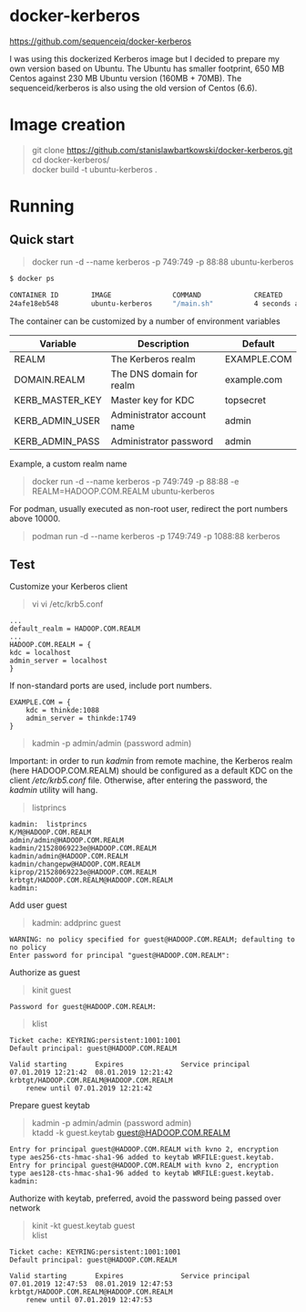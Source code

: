 # docker-kerberos

https://github.com/sequenceiq/docker-kerberos

I was using this dockerized Kerberos image but I decided to prepare my own version based on Ubuntu. The Ubuntu has smaller footprint, 650 MB Centos against 230 MB Ubuntu version (160MB + 70MB). The sequenceid/kerberos is also using the old version of Centos (6.6).

# Image creation

> git clone https://github.com/stanislawbartkowski/docker-kerberos.git <br>
> cd docker-kerberos/ <br>
> docker build -t ubuntu-kerberos .

# Running

## Quick start 

> docker run -d --name kerberos -p 749:749 -p 88:88 ubuntu-kerberos

```bash
$ docker ps

CONTAINER ID        IMAGE               COMMAND             CREATED             STATUS              PORTS                                      NAMES
24afe18eb548        ubuntu-kerberos     "/main.sh"          4 seconds ago       Up 2 seconds        0.0.0.0:88->88/tcp, 0.0.0.0:749->749/tcp   kerberos

```
The container can be customized by a number of environment variables

| Variable | Description | Default
|----|-----|-----|
| REALM | The Kerberos realm | EXAMPLE.COM
| DOMAIN.REALM | The DNS domain for realm | example.com
| KERB_MASTER_KEY | Master key for KDC | topsecret |
| KERB_ADMIN_USER | Administrator account name  | admin
| KERB_ADMIN_PASS | Administrator password | admin

Example, a custom realm name

 > docker run -d  --name kerberos  -p 749:749 -p 88:88  -e REALM=HADOOP.COM.REALM ubuntu-kerberos
 
 For podman, usually executed as non-root user, redirect the port numbers above 10000.
 
 > podman run -d --name kerberos -p 1749:749 -p 1088:88 kerberos
 
 ## Test
 
 Customize your Kerberos client
 
 > vi vi /etc/krb5.conf
 
  ```
  ...
  default_realm = HADOOP.COM.REALM
  ...
 HADOOP.COM.REALM = {
  kdc = localhost
  admin_server = localhost
}
 ```
 
 If non-standard ports are used, include port numbers.<br>
 ```
 EXAMPLE.COM = {
     kdc = thinkde:1088
     admin_server = thinkde:1749
}

```
 
 > kadmin -p admin/admin  (password admin)<br>
 
Important: in order to run *kadmin* from remote machine, the Kerberos realm (here HADOOP.COM.REALM) should be configured as a default KDC on the client */etc/krb5.conf* file. Otherwise, after entering the password, the *kadmin* utility will hang.
 > listprincs
 ```
 kadmin:  listprincs
K/M@HADOOP.COM.REALM
admin/admin@HADOOP.COM.REALM
kadmin/21528069223e@HADOOP.COM.REALM
kadmin/admin@HADOOP.COM.REALM
kadmin/changepw@HADOOP.COM.REALM
kiprop/21528069223e@HADOOP.COM.REALM
krbtgt/HADOOP.COM.REALM@HADOOP.COM.REALM
kadmin:  
 ```
 Add user guest
 > kadmin:  addprinc guest
 ```
WARNING: no policy specified for guest@HADOOP.COM.REALM; defaulting to no policy
Enter password for principal "guest@HADOOP.COM.REALM": 
```
Authorize as guest
> kinit guest
```
Password for guest@HADOOP.COM.REALM: 
```
>klist
```
Ticket cache: KEYRING:persistent:1001:1001
Default principal: guest@HADOOP.COM.REALM

Valid starting       Expires              Service principal
07.01.2019 12:21:42  08.01.2019 12:21:42  krbtgt/HADOOP.COM.REALM@HADOOP.COM.REALM
	renew until 07.01.2019 12:21:42
```
Prepare guest keytab
> kadmin -p admin/admin  (password admin)<br>
> ktadd -k guest.keytab  guest@HADOOP.COM.REALM
```
Entry for principal guest@HADOOP.COM.REALM with kvno 2, encryption type aes256-cts-hmac-sha1-96 added to keytab WRFILE:guest.keytab.
Entry for principal guest@HADOOP.COM.REALM with kvno 2, encryption type aes128-cts-hmac-sha1-96 added to keytab WRFILE:guest.keytab.
kadmin: 
```
Authorize with keytab, preferred, avoid the password being passed over network
> kinit -kt guest.keytab guest<br>
> klist
```
Ticket cache: KEYRING:persistent:1001:1001
Default principal: guest@HADOOP.COM.REALM

Valid starting       Expires              Service principal
07.01.2019 12:47:53  08.01.2019 12:47:53  krbtgt/HADOOP.COM.REALM@HADOOP.COM.REALM
	renew until 07.01.2019 12:47:53
```





